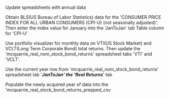 Update spreadsheets with annual data

Obtain BLS(US Bureau of Labor Statistics) data for the 'CONSUMER PRICE INDEX FOR ALL URBAN CONSUMERS (CPI-U)
(not seasonally adjusted)'. Then enter the index value for January into the 'JanToJan' tab Table column for 'CPI-U'

Use portfolio visualizer for monthly data on VTI(US Stock Market) and VCLT(Long Term Corporate Bond) total returns.
Then update the 'mcquarrie_real_nom_stock_bond_returns' spreadsheet tabs 'VTI' and 'VCLT'.

Use the current year row from 'mcquarrie_real_nom_stock_bond_returns' spreadsheet tab '___JanToJan' the 'Real Returns___' tab

Populate the newly acquired year of data into the 'mcquarrie_real_stock_bond_returns_prepped_csv